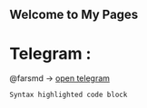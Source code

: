## Welcome to My Pages

# Telegram :
@farsmd -> [open telegram](http://t.me/farsmd)

```markdown
Syntax highlighted code block




```
